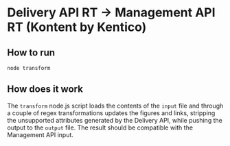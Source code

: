 # Delivery API RT -> Management API RT (Kontent by Kentico)

## How to run
```node transform```

## How does it work
The `transform` node.js script loads the contents of the `input` file and through a couple of regex transformations updates the figures and links, stripping the unsupported attributes generated by the Delivery API, while pushing the output to the `output` file. The result should be compatible with the Management API input.
